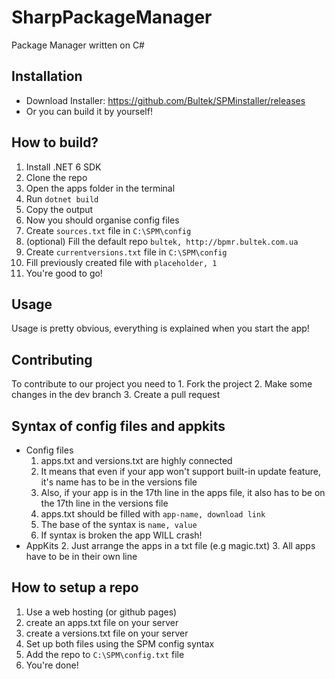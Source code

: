 # SharpPackageManager
Package Manager written on C#

## Installation
  * Download Installer: https://github.com/Bultek/SPMinstaller/releases
  * Or you can build it by yourself!
## How to build?
  1. Install .NET 6 SDK
  2. Clone the repo
  3. Open the apps folder in the terminal
  5. Run ```dotnet build```
  6. Copy the output
  7. Now you should organise config files
  8. Create ```sources.txt``` file in ```C:\SPM\config```
  9. (optional) Fill the default repo ```bultek, http://bpmr.bultek.com.ua```
  10. Create ```currentversions.txt``` file in ```C:\SPM\config```
  11. Fill previously created file with ```placeholder, 1```
  12. You're good to go!
## Usage
  Usage is pretty obvious, everything is explained when you start the app!
## Contributing
  To contribute to our project you need to
    1. Fork the project
    2. Make some changes in the dev branch
    3. Create a pull request
## Syntax of config files and appkits
   * Config files
      1. apps<reponame>.txt and versions<reponame>.txt are highly connected
      2. It means that even if your app won't support built-in update feature, it's name has to be in the versions file
      3. Also, if your app is in the 17th line in the apps file, it also has to be on the 17th line in the versions file
      4. apps.txt should be filled with ```app-name, download link```
      5. The base of the syntax is ```name, value```
      6. If syntax is broken the app WILL crash!
   * AppKits
      2. Just arrange the apps in a txt file (e.g magic.txt)
      3. All apps have to be in their own line
      
## How to setup a repo
 1. Use a web hosting (or github pages)
 2. create an apps.txt file on your server
 3. create a versions.txt file on your server
 4. Set up both files using the SPM config syntax
 5. Add the repo to ```C:\SPM\config.txt``` file
 6. You're done!
      
